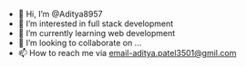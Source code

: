 - 👋 Hi, I’m @Aditya8957
- 👀 I’m interested in full stack development
- 🌱 I’m currently learning web development
- 💞️ I’m looking to collaborate on ...
- 📫 How to reach me via email-aditya.patel3501@gmil.com

<!---
Aditya8957/Aditya8957 is a ✨ special ✨ repository because its `README.md` (this file) appears on your GitHub profile.
You can click the Preview link to take a look at your changes.
--->
